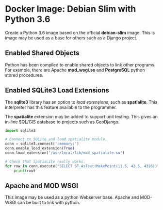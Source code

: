 Docker Image: Debian Slim with Python 3.6
=========================================

Create a Python 3.6 image based on the official **debian-slim** image.
This is image may be used as a base for others such as a Django project.

Enabled Shared Objects
----------------------

Python has been compiled to enable shared objects to link other programs.
For example, there are Apache **mod_wsgi.so** and **PostgreSQL** python stored procedures.

Enabled SQLite3 Load Extensions
-------------------------------

The **sqlite3** library has an option to _load extensions_, such as **spatialite**.
This interpreter has this feature available to the programmer.

The **spatialite** extension may be added to support unit testing.
This gives an in-line SQL/GIS database to projects such as GeoDjango.

```python
import sqlite3

# Connect to SQLite and load spatialite module.
conn = sqlite3.connect(':memory:')
conn.enable_load_extension(True)
conn.load_extension('/usr/local/lib/mod_spatialite.so')

# Check that SpatiaLite really works.
for row in conn.execute("SELECT ST_AsText(MakePoint(11.5, 42.5, 4326))"):
    print(row)
```

Apache and MOD WSGI
-------------------

This image may be used as a python Webserver base.
Apache and MOD-WSGI can be built to link with python.
